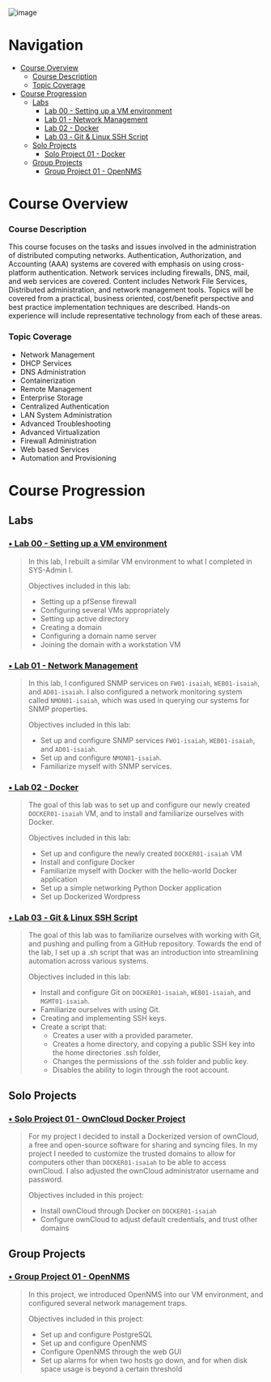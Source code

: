 ![image](https://github.com/Isaiah-River/SYS-265-02-SYS-Admin-II/assets/122812369/ddb5d0fe-b414-4d80-953e-dfcb0c3d08f7)



# Navigation
* [Course Overview](https://github.com/Isaiah-River/SYS-265-02-SYS-Admin-II/wiki#course-overview)
    * [Course Description](https://github.com/Isaiah-River/SYS-265-02-SYS-Admin-II/wiki#course-description)
    * [Topic Coverage](https://github.com/Isaiah-River/SYS-265-02-SYS-Admin-II/wiki#topic-coverage)
* [Course Progression](https://github.com/Isaiah-River/SYS-265-02-SYS-Admin-II/wiki#course-progression)
    * [Labs](https://github.com/Isaiah-River/SYS-265-02-SYS-Admin-II/wiki#labs)
        * [Lab 00 - Setting up a VM environment](https://github.com/Isaiah-River/SYS-265-02-SYS-Admin-II/wiki#-lab-00---setting-up-a-vm-environment)
        * [Lab 01 - Network Management](https://github.com/Isaiah-River/SYS-265-02-SYS-Admin-II/wiki#-lab-01---network-management)
        * [Lab 02 - Docker](https://github.com/Isaiah-River/SYS-265-02-SYS-Admin-II/wiki#-lab-02---docker)
        * [Lab 03 ‐ Git & Linux SSH Script](https://github.com/Isaiah-River/SYS-265-02-SYS-Admin-II/wiki#-lab-03--git--linux-ssh-script)
    * [Solo Projects](https://github.com/Isaiah-River/SYS-265-02-SYS-Admin-II/wiki#solo-projects)
        * [Solo Project 01 - Docker](https://github.com/Isaiah-River/SYS-265-02-SYS-Admin-II/wiki#-solo-project-01---owncloud-docker-project)
    * [Group Projects](https://github.com/Isaiah-River/SYS-265-02-SYS-Admin-II/wiki#group-projects)
        * [Group Project 01 - OpenNMS](https://github.com/Isaiah-River/SYS-265-02-SYS-Admin-II/wiki#-group-project-01---opennms)

# Course Overview
### Course Description

This course focuses on the tasks and issues involved in the administration of distributed computing networks. Authentication, Authorization, and Accounting (AAA) systems are covered with emphasis on using cross-platform authentication. Network services including firewalls, DNS, mail, and web services are covered. Content includes Network File Services, Distributed administration, and network management tools. Topics will be covered from a practical, business oriented, cost/benefit perspective and best practice implementation techniques are described. Hands-on experience will include representative technology from each of these areas.

### Topic Coverage

* Network Management
* DHCP Services
* DNS Administration
* Containerization
* Remote Management
* Enterprise Storage
* Centralized Authentication
* LAN System Administration
* Advanced Troubleshooting
* Advanced Virtualization
* Firewall Administration
* Web based Services
* Automation and Provisioning

# Course Progression
## Labs
### [• Lab 00 - Setting up a VM environment](https://github.com/Isaiah-River/SYS-265-02-SYS-Admin-2/wiki/Lab-01-%E2%80%90-Setting-up-a-VM-environment)
> In this lab, I rebuilt a similar VM environment to what I completed in SYS-Admin I. 
> 
> Objectives included in this lab:
> * Setting up a pfSense firewall
> * Configuring several VMs appropriately
> * Setting up active directory
> * Creating a domain
> * Configuring a domain name server
> * Joining the domain with a workstation VM

### [• Lab 01 - Network Management](https://github.com/Isaiah-River/SYS-265-02-SYS-Admin-II/wiki/Lab-01-%E2%80%90-Network-Management)
> In this lab, I configured SNMP services on `FW01-isaiah`, `WEB01-isaiah`, and `AD01-isaiah`.  I also configured a network monitoring system called `NMON01-isaiah`, which was used in querying our systems for SNMP properties.
> 
> Objectives included in this lab:
> * Set up and configure SNMP services `FW01-isaiah`, `WEB01-isaiah`, and `AD01-isaiah`.
> * Set up and configure `NMON01-isaiah`.
> * Familiarize myself with SNMP services.

### [• Lab 02 - Docker](https://github.com/Isaiah-River/SYS-265-02-SYS-Admin-II/wiki/Lab-02-%E2%80%90-Docker)
> The goal of this lab was to set up and configure our newly created `DOCKER01-isaiah` VM, and to install and familiarize ourselves with Docker.
>
> Objectives included in this lab:
> * Set up and configure the newly created `DOCKER01-isaiah` VM
> * Install and configure Docker
> * Familiarize myself with Docker with the hello-world Docker application
> * Set up a simple networking Python Docker application
> * Set up Dockerized Wordpress

### [• Lab 03 ‐ Git & Linux SSH Script](https://github.com/Isaiah-River/SYS-265-02-SYS-Admin-II/wiki/Lab-03-%E2%80%90-Git-&-Linux-SSH-Script)
> The goal of this lab was to familiarize ourselves with working with Git, and pushing and pulling from a GitHub repository. Towards the end of the lab, I set up a .sh script that was an introduction into streamlining automation across various systems.
>
> Objectives included in this lab:
> * Install and configure Git on `DOCKER01-isaiah`, `WEB01-isaiah`, and `MGMT01-isaiah`.
> * Familiarize ourselves with using Git.
> * Creating and implementing SSH keys.
> * Create a script that:
>     * Creates a user with a provided parameter.
>     * Creates a home directory, and copying a public SSH key into the home directories .ssh folder,
>     * Changes the permissions of the .ssh folder and public key.
>     * Disables the ability to login through the root account.

## Solo Projects

### [• Solo Project 01 - OwnCloud Docker Project](https://github.com/Isaiah-River/SYS-265-02-SYS-Admin-II/wiki/Solo-Project-01-%E2%80%90-OwnCloud-Docker-Project)
> For my project I decided to install a Dockerized version of ownCloud, a free and open-source software for sharing and syncing files. In my project I needed to customize the trusted domains to allow for computers other than `DOCKER01-isaiah` to be able to access ownCloud. I also adjusted the ownCloud administrator username and password.
>
> Objectives included in this project:
> * Install  ownCloud through Docker on `DOCKER01-isaiah`
> * Configure ownCloud to adjust default credentials, and trust other domains

## Group Projects

### [• Group Project 01 - OpenNMS](https://github.com/Isaiah-River/SYS-265-02-SYS-Admin-II/wiki/Group-Project-01-%E2%80%90-OpenNMS/)
> In this project, we introduced OpenNMS into our VM environment, and configured several network management traps.
> 
> Objectives included in this project:
> * Set up and configure PostgreSQL
> * Set up and configure OpenNMS
> * Configure OpenNMS through the web GUI
> * Set up alarms for when two hosts go down, and for when disk space usage is beyond a certain threshold
